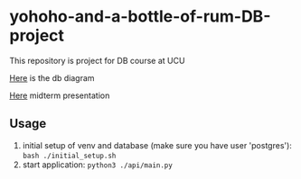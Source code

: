 # yohoho-and-a-bottle-of-rum-DB-project
This repository is project for DB course at UCU

[Here](./docs/vutvereznuk.pdf) is the db diagram

[Here](https://docs.google.com/presentation/d/e/2PACX-1vS_3QxUVFzwp1ZslXd1UHUVn1Pn98InevlZaJiEi0i6M6kH-ZRrAcXuspQAG2F06wmjDeAz_YqFZrYx/pub?start=false&loop=false&delayms=3000) midterm presentation

## Usage
1) initial setup of venv and database (make sure you have user 'postgres'):
```bash ./initial_setup.sh```   
2) start application:
```python3 ./api/main.py```